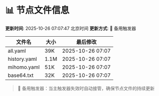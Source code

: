 # 📊 节点文件信息

**更新时间**: 2025-10-26 07:07:47 北京时间
**更新方式**: 🔄 备用触发器

| 文件名 | 大小 | 最后修改 |
|--------|------|----------|
| all.yaml | 39K | 2025-10-26 07:07 |
| history.yaml | 1.1M | 2025-10-26 07:07 |
| mihomo.yaml | 51K | 2025-10-26 07:07 |
| base64.txt | 32K | 2025-10-26 07:07 |

> 🔄 备用触发器：当主触发器失效时自动接管，确保节点文件的持续更新
